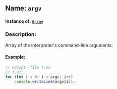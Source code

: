 ## Name: `argv`

#### Instance of: [`Array`](Array.md)

### Description:

Array of the interpreter's command-line arguments.

#### Example:

```js
// easypt -file f.ez
// f.ez:
for (let i = 0; i < argc; i++)
    console.writeLine(argv[i]);
```


